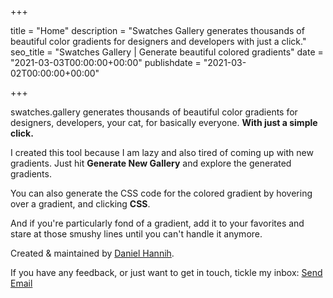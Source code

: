 +++

title = "Home"
description = "Swatches Gallery generates thousands of beautiful color gradients for designers and developers with just a click."
seo_title = "Swatches Gallery | Generate beautiful colored gradients"
date = "2021-03-03T00:00:00+00:00"
publishdate = "2021-03-02T00:00:00+00:00"

+++

swatches.gallery generates thousands of beautiful color gradients for designers, developers, your cat, for basically everyone. **With just a simple click.**

I created this tool because I am lazy and also tired of coming up with new gradients. Just hit **Generate New Gallery** and explore the generated gradients.

You can also generate the CSS code for the colored gradient by hovering over a gradient, and clicking **CSS**.

And if you're particularly fond of a gradient, add it to your favorites and stare at those smushy lines until you can't handle it anymore.

Created & maintained by <a target="_blank" rel="noopener" title="Website of Daniel Hannih" href="https://danielhannih.com">Daniel Hannih</a>.

If you have any feedback, or just want to get in touch, tickle my inbox: <a target="_top" href="mailto:daniel.mitteregger@gmail.com?Subject=Hello%20Daniel" title="Contact Daniel Hannih via Email">Send Email</a>